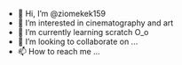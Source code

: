 - 👋 Hi, I’m @ziomekek159
- 👀 I’m interested in cinematography and art
- 🌱 I’m currently learning scratch O_o
- 💞️ I’m looking to collaborate on ...
- 📫 How to reach me ...

<!---
ziomekek159/ziomekek159 is a ✨ special ✨ repository because its `README.md` (this file) appears on your GitHub profile.
You can click the Preview link to take a look at your changes.
--->
